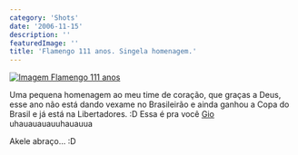 ```yaml
---
category: 'Shots'
date: '2006-11-15'
description: ''
featuredImage: ''
title: 'Flamengo 111 anos. Singela homenagem.'
---
```


[![Imagem Flamengo 111 anos](http://flamengo.globo.com/resources/7127.jpg)](http://flamengo.globo.com/)

Uma pequena homenagem ao meu time de coração, que graças a Deus, esse ano não está dando vexame no Brasileirão e ainda ganhou a Copa do Brasil e já está na Libertadores. :D Essa é pra você [Gio](http://bitfrito.com/blog/) uhauauauauuhauauua

Akele abraço... :D

